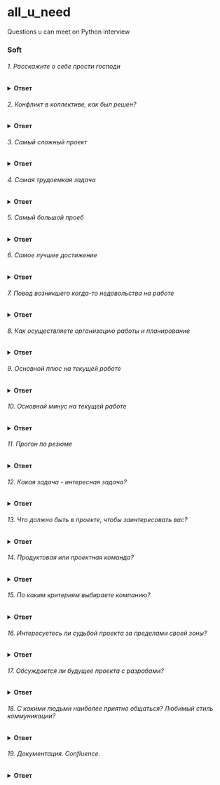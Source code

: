 # all_u_need
Questions u can meet on Python interview

### Soft

###### 1. Расскажите о себе прости господи

<details><summary><b>Ответ</b></summary>
<p>

#### Ответ:
  

</p>
</details>

###### 2. Конфликт в коллективе, как был решен?

<details><summary><b>Ответ</b></summary>
<p>

#### Ответ:
 Возник конфликт из-за того что не поделили задачи.
 Решение: обсудили на ретро-что кого и почему обидело, проанализировали почем так получилось, приняли решение на будущее

</p>
</details>

###### 3. Самый сложный проект

<details><summary><b>Ответ</b></summary>
<p>

#### Ответ:
 Разработка оркестратора.
 Я подключилась когда появилась необходимость масштабировать задачу продукт.
 Соответственно изменять имеющуюся логику работы, а потом и добавлять новые фичи (приоритет задач, возможность запуска нескольких роботов на 1 вм, разработка встроенного планировщика - запуска задач по расписанию)  интеграцию с новыми системами

</p>
</details>

###### 4. Самая трудоемкая задача

<details><summary><b>Ответ</b></summary>
<p>

#### Ответ:
 Это один из роботов. 
 Был очень большой объем работы и для меня, тогда ещё начинающей, довольно сложная логика обработки.
 + интеграция с 4 системами
 Пользователи заполняли форму, на которую нужно было подтянуть данные из внешнего источника, далее проверить эти данные в другой системе и сохранить в 3 опираясь на дополнительную логику обработки этих полей. ну и встроить это все в уже существующую систему
</p>
</details>

###### 5. Самый большой <i>проеб</i>

<details><summary><b>Ответ</b></summary>
<p>

#### Ответ:
Один из проектов когда из-за моей неопытности на несколько часов упал прод. нехватило знаний по cicd, оказалось настроено не на ту ветку.
Джун уронил прод.
</p>
</details>


###### 6. Самое лучшее достижение

<details><summary><b>Ответ</b></summary>
<p>

#### Ответ:
Подхватила разработку оркестратора и я довольна своим результатом.
Будучи незнакомой с проектом подхватила сначала сопровождение а потом и разработку.
по моему мнению и мнению моих коллег это лучшее мое достижение.


</p>
</details>


###### 7. Повод возникшего когда-то недовольства на работе

<details><summary><b>Ответ</b></summary>
<p>

#### Ответ:

</p>
</details>


###### 8. Как осуществляете организацию работы и планирование

<details><summary><b>Ответ</b></summary>
<p>

#### Ответ:

</p>
</details>


###### 9. Основной плюс на текущей работе

<details><summary><b>Ответ</b></summary>
<p>

#### Ответ:
Коллектив

</p>
</details>

###### 10. Основной минус на текущей работе

<details><summary><b>Ответ</b></summary>
<p>

#### Ответ:
Однообразные задачи
</p>
</details>

###### 11. Прогон по резюме

<details><summary><b>Ответ</b></summary>
<p>

#### Ответ:

</p>
</details>

###### 12. Какая задача - интересная задача?

<details><summary><b>Ответ</b></summary>
<p>

#### Ответ:
Которая преимущественно понятна, но есть и возможность для расширения своих знаний.
</p>
</details>

###### 13. Что должно быть в проекте, чтобы заинтересовать вас?

<details><summary><b>Ответ</b></summary>
<p>

#### Ответ:
Перспектив для расширения своих знаний. Хочется что бы проект был действительно кому-то нужен.
</p>
</details>

###### 14. Продуктовая или проектная команда?

<details><summary><b>Ответ</b></summary>
<p>

#### Ответ:
Продуктовая. Я очень ценю работу в команде, когда долго вместе работаешь проще коммуникация и соответственно лучше результат. + больше удовольствия от работы
</p>
</details>

###### 15. По каким критериям выбираете компанию?

<details><summary><b>Ответ</b></summary>
<p>

#### Ответ:
Давно работает
Интересна сфера в которой она работает
Адекватные зарплаты
Отзывы сотрудников

</p>
</details>

###### 16. Интересуетесь ли судьбой проекта за пределами своей зоны?

<details><summary><b>Ответ</b></summary>
<p>

#### Ответ:
Да
Даже если часть проекта сделана хорошо, но это компенсируется недостатками в другой части

</p>
</details>

###### 17. Обсуждается ли будущее проекта с разрабами?

<details><summary><b>Ответ</b></summary>
<p>

#### Ответ:
Да
Разрабы могут предложить технические фичи

</p>
</details>

###### 18. С какими людьми наиболее приятно общаться? Любимый стиль коммуникации?

<details><summary><b>Ответ</b></summary>
<p>

#### Ответ:
Чтоб в отношения был элемент товарищеских отношений.
Теплая дружеская атмосфера в коллективе

</p>
</details>

###### 19. Документация. Confluence. 

<details><summary><b>Ответ</b></summary>
<p>

#### Ответ:

</p>
</details>
